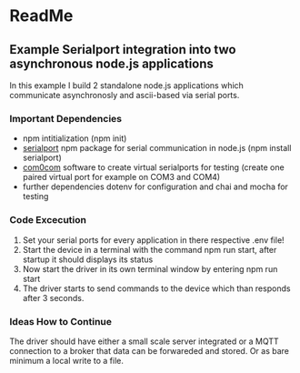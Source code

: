# ReadMe

## Example Serialport integration into two asynchronous node.js applications

In this example I build 2 standalone node.js applications which communicate asynchronosly and ascii-based via serial ports.

### Important Dependencies
- npm intitialization (npm init)
- [serialport](https://serialport.io/) npm package for serial communication in node.js (npm install serialport)
- [com0com](https://sourceforge.net/projects/com0com) software to create virtual serialports for testing (create one paired virtual port for example on COM3 and COM4)
- further dependencies dotenv for configuration and chai and mocha for testing

### Code Excecution
1. Set your serial ports for every application in there respective .env file!
2. Start the device in a terminal with the command npm run start, after startup it should displays its status
3. Now start the driver in its own terminal window by entering npm run start
4. The driver starts to send commands to the device which than responds after 3 seconds.

### Ideas How to Continue
The driver should have either a small scale server integrated or a MQTT connection to a broker that data can be forwareded and stored. Or as bare minimum a local write to a file.
